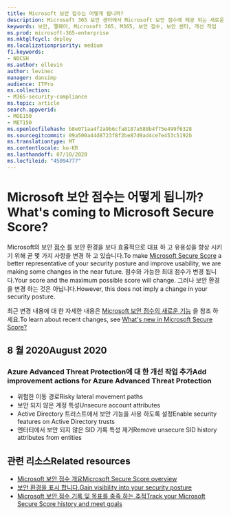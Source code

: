 ```yaml
---
title: Microsoft 보안 점수는 어떻게 됩니까?
description: Microsoft 365 보안 센터에서 Microsoft 보안 점수에 제공 되는 새로운 변경 사항에 대해 설명 합니다.
keywords: 보안, 맬웨어, Microsoft 365, M365, 보안 점수, 보안 센터, 개선 작업
ms.prod: microsoft-365-enterprise
ms.mktglfcycl: deploy
ms.localizationpriority: medium
f1.keywords:
- NOCSH
ms.author: ellevin
author: levinec
manager: dansimp
audience: ITPro
ms.collection:
- M365-security-compliance
ms.topic: article
search.appverid:
- MOE150
- MET150
ms.openlocfilehash: b8e071aa4f2a9b6cfa8187a588b4f75e499f6328
ms.sourcegitcommit: 09a500a44d8723f8f2be87d9ad4ce7e453c5192b
ms.translationtype: MT
ms.contentlocale: ko-KR
ms.lasthandoff: 07/10/2020
ms.locfileid: "45094777"
---
```

# <a name="whats-coming-to-microsoft-secure-score"></a><span data-ttu-id="d0b1e-104">Microsoft 보안 점수는 어떻게 됩니까?</span><span class="sxs-lookup"><span data-stu-id="d0b1e-104">What's coming to Microsoft Secure Score?</span></span>

<span data-ttu-id="d0b1e-105">Microsoft의 보안 [점수](microsoft-secure-score.md) 를 보안 환경을 보다 효율적으로 대표 하 고 유용성을 향상 시키기 위해 곧 몇 가지 사항을 변경 하 고 있습니다.</span><span class="sxs-lookup"><span data-stu-id="d0b1e-105">To make [Microsoft Secure Score](microsoft-secure-score.md) a better representative of your security posture and improve usability, we are making some changes in the near future.</span></span> <span data-ttu-id="d0b1e-106">점수와 가능한 최대 점수가 변경 됩니다.</span><span class="sxs-lookup"><span data-stu-id="d0b1e-106">Your score and the maximum possible score will change.</span></span> <span data-ttu-id="d0b1e-107">그러나 보안 환경을 변경 하는 것은 아닙니다.</span><span class="sxs-lookup"><span data-stu-id="d0b1e-107">However, this does not imply a change in your security posture.</span></span>

<span data-ttu-id="d0b1e-108">최근 변경 내용에 대 한 자세한 내용은 [Microsoft 보안 점수의 새로운 기능](microsoft-secure-score.md#whats-new) 을 참조 하세요.</span><span class="sxs-lookup"><span data-stu-id="d0b1e-108">To learn about recent changes, see [What's new in Microsoft Secure Score?](microsoft-secure-score.md#whats-new)</span></span>

## <a name="august-2020"></a><span data-ttu-id="d0b1e-109">8 월 2020</span><span class="sxs-lookup"><span data-stu-id="d0b1e-109">August 2020</span></span>

### <a name="add-improvement-actions-for-azure-advanced-threat-protection"></a><span data-ttu-id="d0b1e-110">Azure Advanced Threat Protection에 대 한 개선 작업 추가</span><span class="sxs-lookup"><span data-stu-id="d0b1e-110">Add improvement actions for Azure Advanced Threat Protection</span></span>

- <span data-ttu-id="d0b1e-111">위험한 이동 경로</span><span class="sxs-lookup"><span data-stu-id="d0b1e-111">Risky lateral movement paths</span></span>
- <span data-ttu-id="d0b1e-112">보안 되지 않은 계정 특성</span><span class="sxs-lookup"><span data-stu-id="d0b1e-112">Unsecure account attributes</span></span>
- <span data-ttu-id="d0b1e-113">Active Directory 트러스트에서 보안 기능을 사용 하도록 설정</span><span class="sxs-lookup"><span data-stu-id="d0b1e-113">Enable security features on Active Directory trusts</span></span>
- <span data-ttu-id="d0b1e-114">엔터티에서 보안 되지 않은 SID 기록 특성 제거</span><span class="sxs-lookup"><span data-stu-id="d0b1e-114">Remove unsecure SID history attributes from entities</span></span>

## <a name="related-resources"></a><span data-ttu-id="d0b1e-115">관련 리소스</span><span class="sxs-lookup"><span data-stu-id="d0b1e-115">Related resources</span></span>

- [<span data-ttu-id="d0b1e-116">Microsoft 보안 점수 개요</span><span class="sxs-lookup"><span data-stu-id="d0b1e-116">Microsoft Secure Score overview</span></span>](microsoft-secure-score.md)
- [<span data-ttu-id="d0b1e-117">보안 환경을 표시 합니다.</span><span class="sxs-lookup"><span data-stu-id="d0b1e-117">Gain visibility into your security posture</span></span>](microsoft-secure-score-improvement-actions.md)
- [<span data-ttu-id="d0b1e-118">Microsoft 보안 점수 기록 및 목표를 충족 하는 추적</span><span class="sxs-lookup"><span data-stu-id="d0b1e-118">Track your Microsoft Secure Score history and meet goals</span></span>](microsoft-secure-score-history-metrics-trends.md)
